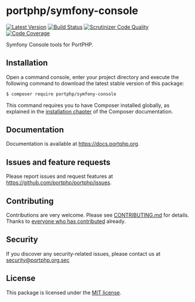 # portphp/symfony-console

[![Latest Version](https://img.shields.io/github/release/portphp/symfony-console.svg?style=flat-square)](https://github.com/portphp/symfony-console/releases)
[![Build Status](https://travis-ci.org/portphp/symfony-console.svg)](https://travis-ci.org/portphp/symfony-console)
[![Scrutinizer Code Quality](https://scrutinizer-ci.com/g/portphp/symfony-console/badges/quality-score.png?b=master)](https://scrutinizer-ci.com/g/portphp/symfony-console/?branch=master)
[![Code Coverage](https://scrutinizer-ci.com/g/portphp/symfony-console/badges/coverage.png?b=master)](https://scrutinizer-ci.com/g/portphp/symfony-console/?branch=master)

Symfony Console tools for PortPHP.

## Installation

Open a command console, enter your project directory and execute the
following command to download the latest stable version of this package:

```bash
$ composer require portphp/symfony-console
```

This command requires you to have Composer installed globally, as explained
in the [installation chapter](https://getcomposer.org/doc/00-intro.md)
of the Composer documentation.

## Documentation

Documentation is available at https://docs.portphp.org.

## Issues and feature requests

Please report issues and request features at https://github.com/portphp/portphp/issues.

## Contributing

Contributions are very welcome. Please see [CONTRIBUTING.md](CONTRIBUTING.md) for
details. Thanks to [everyone who has contributed](https://github.com/portphp/symfony-console/graphs/contributors)
already.

## Security

If you discover any security-related issues, please contact us at
security@portphp.org.sec

## License

This package is licensed under the [MIT license](LICENSE).
